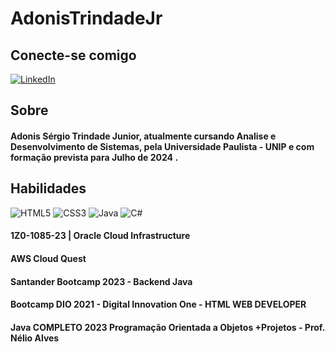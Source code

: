 # AdonisTrindadeJr

## Conecte-se comigo
[![LinkedIn](https://img.shields.io/badge/LinkedIn-000?style=for-the-badge&logo=linkedin&logoColor=0E76A8)](https://www.linkedin.com/in/adonis-trindade-jr/)

## Sobre
#### Adonis Sérgio Trindade Junior, atualmente cursando Analise e Desenvolvimento de Sistemas, pela Universidade Paulista - UNIP e com formação prevista para Julho de 2024 .

## Habilidades

![HTML5](https://img.shields.io/badge/HTML5-000?style=for-the-badge&logo=html5)
![CSS3](https://img.shields.io/badge/CSS3-000?style=for-the-badge&logo=css3&logoColor=264CE4)
![Java](https://img.shields.io/badge/Java-000?style=for-the-badge&logo=java)
![C#](https://img.shields.io/badge/C%23-000?style=for-the-badge&logo=c-sharp&logoColor=823085)

#### 1Z0-1085-23 | Oracle Cloud Infrastructure
#### AWS Cloud Quest
#### Santander Bootcamp 2023 - Backend Java
#### Bootcamp DIO 2021 - Digital Innovation One - HTML WEB DEVELOPER
#### Java COMPLETO 2023 Programação Orientada a Objetos +Projetos - Prof. Nélio Alves

